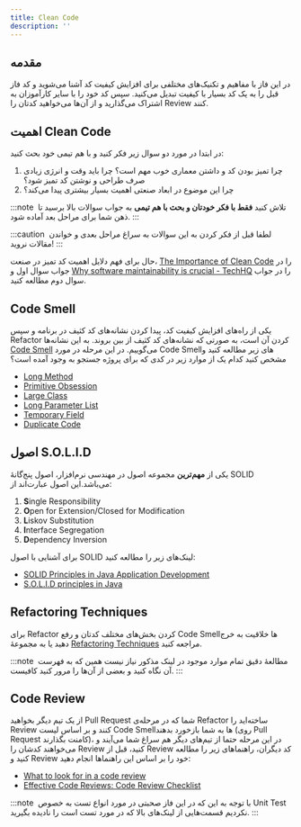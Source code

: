 ```yaml
---
title: Clean Code
description: ''
---
```


## مقدمه

در این فاز با مفاهیم و تکنیک‌های مختلفی برای افزایش کیفیت کد آشنا می‌شوید و کد فاز قبل را به یک کد بسیار با کیفیت تبدیل می‌کنید. سپس کد خود را با سایر کارآموزان به اشتراک می‌گذارید و از آن‌ها می‌خواهید کدتان را Review کنند.

## اهمیت Clean Code

در ابتدا در مورد دو سوال زیر فکر کنید و با هم تیمی خود بحث کنید:

1. چرا تمیز بودن کد و داشتن معماری خوب مهم است؟ چرا باید وقت و انرژی زیادی صرف طراحی و نوشتن کد تمیز شود؟
1. چرا این موضوع در ابعاد صنعتی اهمیت بسیار بیشتری پیدا می‌کند؟

:::note ‌
تلاش کنید **فقط با فکر خودتان و بحث با هم تیمی** به جواب سوالات بالا برسید تا ذهن شما برای مراحل بعد آماده شود.
:::

:::caution ‌
لطفا قبل از فکر کردن به این سوالات به سراغ مراحل بعدی و خواندن مقالات نروید!
:::

حال برای فهم دلایل اهمیت کد تمیز در صنعت، [The Importance of Clean Code](https://www.arcanys.com/blog/the-importance-of-clean-code)
را در جواب سوال اول و [Why software maintainability is crucial - TechHQ](https://techhq.com/2019/06/why-software-maintainability-is-crucial/)
را در جواب سوال دوم مطالعه کنید.

## Code Smell

یکی از راه‌های افزایش کیفیت کد، پیدا کردن نشانه‌های کد کثیف در برنامه و سپس Refactor
کردن آن است، به صورتی که نشانه‌های کد کثیف از بین بروند. به این نشانه‌ها [Code Smell](https://en.wikipedia.org/wiki/Code_smell)
می‌گوییم. در این مرحله در مورد Code Smellهای
زیر مطالعه کنید و مشخص کنید کدام یک از موارد زیر در کدی که برای پروژه جستجو به وجود آمده است؟

- [Long Method](https://refactoring.guru/smells/long-method)
- [Primitive Obsession](https://refactoring.guru/smells/primitive-obsession)
- [Large Class](https://refactoring.guru/smells/large-class)
- [Long Parameter List](https://refactoring.guru/smells/long-parameter-list)
- [Temporary Field](https://refactoring.guru/smells/temporary-field)
- [Duplicate Code](https://refactoring.guru/smells/duplicate-code)

## اصول S.O.L.I.D

یکی از **مهم‌ترین** مجموعه اصول در مهندسی نرم‌افزار، اصول پنج‌گانهٔ SOLID
می‌باشد.این اصول عبارت‌اند از:

1. **S**ingle Responsibility
1. **O**pen for Extension/Closed for Modification
1. **L**iskov Substitution
1. **I**nterface Segregation
1. **D**ependency Inversion

برای آشنایی با اصول SOLID لینک‌های زیر را مطالعه کنید:

- [SOLID Principles in Java Application Development](https://www.jrebel.com/blog/solid-principles-in-java)
- [S.O.L.I.D principles in Java](https://medium.com/@karthikcsridhar/s-o-l-i-d-principles-in-java-1aaff453d7ea)

## Refactoring Techniques

برای Refactor
کردن بخش‌های مختلف کدتان و رفع Code Smellها
خلاقیت به خرج دهید یا به مجموعۀ [Refactoring Techniques](https://refactoring.guru/refactoring/techniques)
مراجعه کنید.

:::note ‌
مطالعۀ دقیق تمام موارد موجود در لینک مذکور نیاز نیست همین که به فهرست آن نگاه کنید و بعضی از آن‌ها را مرور کنید کافیست.
:::

## Code Review

از یک تیم دیگر بخواهید Pull Request
شما که در مرحله‌ی Refactor
ساخته‌اید را Review
کنند و بر اساس لیست Code Smellها
به شما بازخورد بدهند (روی Pull Request
کامنت بگذارند)، در این مرحله حتما از تیم‌های دیگر هم سراغ شما می‌آیند و می‌خواهند کدشان را Review
کنید، قبل از Review
کد دیگران، راهنماهای زیر را مطالعه کنید و Review
خود را بر اساس این راهنماها انجام دهید:

- [What to look for in a code review](https://google.github.io/eng-practices/review/reviewer/looking-for.html)
- [Effective Code Reviews: Code Review Checklist](https://github.com/nyu-cds/effective-code-reviews/blob/master/_episodes/03-checklist.md)

:::note ‌
 با توجه به این که در این فاز صحبتی در مورد انواع تست به خصوص Unit Test نکردیم قسمت‌هایی از لینک‌های بالا که در مورد تست است را نادیده بگیرید.
:::
